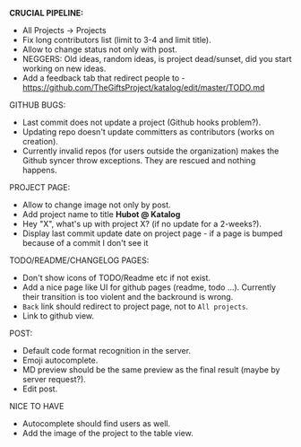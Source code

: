 __CRUCIAL PIPELINE:__
 * All Projects -> Projects
 * Fix long contributors list (limit to 3-4 and limit title).
 * Allow to change status not only with post.
 * NEGGERS: Old ideas, random ideas, is project dead/sunset, did you start working on new ideas.
 * Add a feedback tab that redirect people to - https://github.com/TheGiftsProject/katalog/edit/master/TODO.md

GITHUB BUGS:
 * Last commit does not update a project (Github hooks problem?).
 * Updating repo doesn't update committers as contributors (works on creation).
 * Currently invalid repos (for users outside the organization) makes the Github syncer throw exceptions. They are rescued and nothing happens.

PROJECT PAGE:
 * Allow to change image not only by post.
 * Add project name to title **Hubot @ Katalog**
 * Hey "X", what's up with project X? (if no update for a 2-weeks?).
 * Display last commit update date on project page - if a page is bumped because of a commit I don't see it

TODO/README/CHANGELOG PAGES:
 * Don't show icons of TODO/Readme etc if not exist.
 * Add a nice page like UI for github pages (readme, todo ...). Currently their transition is too violent and the backround is wrong.
 * `Back` link should redirect to project page, not to `All projects`.
 * Link to github view.

POST:
   * Default code format recognition in the server.
   * Emoji autocomplete.
   * MD preview should be the same preview as the final result (maybe by server request?).
   * Edit post.

NICE TO HAVE
  * Autocomplete should find users as well.
  * Add the image of the project to the table view.

